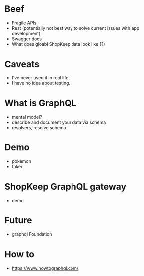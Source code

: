 # Beef

- Fragile APIs
- Rest (potentially not best way to solve current issues with app development)
- Swagger docs
- What does gloabl ShopKeep data look like (?)

# Caveats

- I've never used it in real life.
- I have no idea about testing.

# What is GraphQL

- mental model?
- describe and document your data via schema
- resolvers, resolve schema

# Demo

- pokemon
- faker

# ShopKeep GraphQL gateway

- demo

# Future

- graphql Foundation

# How to

- https://www.howtographql.com/
